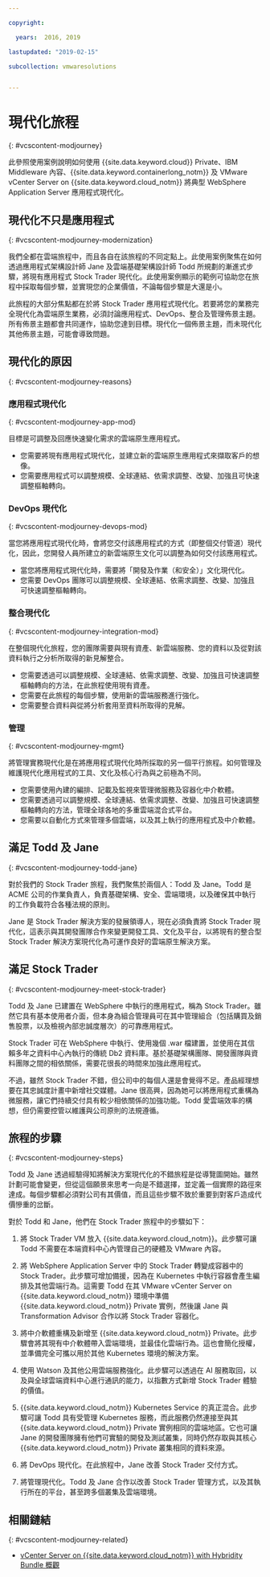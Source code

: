 ```yaml
---

copyright:

  years:  2016, 2019

lastupdated: "2019-02-15"

subcollection: vmwaresolutions


---
```


# 現代化旅程
{: #vcscontent-modjourney}

此參照使用案例說明如何使用 {{site.data.keyword.cloud}} Private、IBM Middleware 內容、{{site.data.keyword.containerlong_notm}} 及 VMware vCenter Server on {{site.data.keyword.cloud_notm}} 將典型 WebSphere Application Server 應用程式現代化。

## 現代化不只是應用程式
{: #vcscontent-modjourney-modernization}

我們全都在雲端旅程中，而且各自在該旅程的不同定點上。此使用案例聚焦在如何透過應用程式架構設計師 Jane 及雲端基礎架構設計師 Todd 所規劃的漸進式步驟，將現有應用程式 Stock Trader 現代化。此使用案例顯示的範例可協助您在旅程中採取每個步驟，並實現您的企業價值，不論每個步驟是大還是小。

此旅程的大部分焦點都在於將 Stock Trader 應用程式現代化。若要將您的業務完全現代化為雲端原生業務，必須討論應用程式、DevOps、整合及管理佈景主題。所有佈景主題都會共同運作，協助您達到目標。現代化一個佈景主題，而未現代化其他佈景主題，可能會導致問題。

## 現代化的原因
{: #vcscontent-modjourney-reasons}

### 應用程式現代化
{: #vcscontent-modjourney-app-mod}

目標是可調整及回應快速變化需求的雲端原生應用程式。

* 您需要將現有應用程式現代化，並建立新的雲端原生應用程式來擷取客戶的想像。
* 您需要應用程式可以調整規模、全球連結、依需求調整、改變、加強且可快速調整樞軸轉向。

### DevOps 現代化
{: #vcscontent-modjourney-devops-mod}

當您將應用程式現代化時，會將您交付該應用程式的方式（即整個交付管道）現代化，因此，您開發人員所建立的新雲端原生文化可以調整為如何交付該應用程式。

* 當您將應用程式現代化時，需要將「開發及作業（和安全）」文化現代化。
* 您需要 DevOps 團隊可以調整規模、全球連結、依需求調整、改變、加強且可快速調整樞軸轉向。

###  整合現代化
{: #vcscontent-modjourney-integration-mod}

在整個現代化旅程，您的團隊需要與現有資產、新雲端服務、您的資料以及從對該資料執行之分析所取得的新見解整合。

* 您需要透過可以調整規模、全球連結、依需求調整、改變、加強且可快速調整樞軸轉向的方法，在此旅程使用現有資產。
* 您需要在此旅程的每個步驟，使用新的雲端服務進行強化。
* 您需要整合資料與從將分析套用至資料所取得的見解。

### 管理
{: #vcscontent-modjourney-mgmt}

將管理實務現代化是在將應用程式現代化時所採取的另一個平行旅程。如何管理及維護現代化應用程式的工具、文化及核心行為與之前極為不同。

* 您需要使用內建的編排、記載及監視來管理微服務及容器化中介軟體。
* 您需要透過可以調整規模、全球連結、依需求調整、改變、加強且可快速調整樞軸轉向的方法，管理全球各地的多重雲端混合式平台。
* 您需要以自動化方式來管理多個雲端，以及其上執行的應用程式及中介軟體。

## 滿足 Todd 及 Jane
{: #vcscontent-modjourney-todd-jane}

對於我們的 Stock Trader 旅程，我們聚焦於兩個人：Todd 及 Jane。Todd 是 ACME 公司的作業負責人，負責基礎架構、安全、雲端環境，以及確保其中執行的工作負載符合各種法規的原則。

Jane 是 Stock Trader 解決方案的發展領導人，現在必須負責將 Stock Trader 現代化，這表示與其開發團隊合作來變更開發工具、文化及平台，以將現有的整合型 Stock Trader 解決方案現代化為可運作良好的雲端原生解決方案。

## 滿足 Stock Trader
{: #vcscontent-modjourney-meet-stock-trader}

Todd 及 Jane 已建置在 WebSphere 中執行的應用程式，稱為 Stock Trader。雖然它具有基本使用者介面，但本身為組合管理員可在其中管理組合（包括購買及銷售股票，以及檢視內部忠誠度層次）的可靠應用程式。

Stock Trader 可在 WebSphere 中執行、使用幾個 .war 檔建置，並使用在其信賴多年之資料中心內執行的傳統 Db2 資料庫。基於基礎架構團隊、開發團隊與資料團隊之間的相依關係，需要花很長的時間來加強此應用程式。

不過，雖然 Stock Trader 不錯，但公司中的每個人還是會覺得不足。產品經理想要在其忠誠度計畫中新增社交媒體。Jane 很高興，因為她可以將應用程式重構為微服務，讓它們持續交付具有較少相依關係的加強功能。Todd 愛雲端效率的構想，但仍需要控管以維護與公司原則的法規遵循。

## 旅程的步驟
{: #vcscontent-modjourney-steps}

Todd 及 Jane 透過經驗得知將解決方案現代化的不錯旅程是從導覽圖開始。雖然計劃可能會變更，但從這個願景來思考一向是不錯選擇，並定義一個實際的路徑來達成。每個步驟都必須對公司有其價值，而且這些步驟不致於重要到對客戶造成代價慘重的岔斷。

對於 Todd 和 Jane，他們在 Stock Trader 旅程中的步驟如下：
1. 將 Stock Trader VM 放入 {{site.data.keyword.cloud_notm}}。此步驟可讓 Todd 不需要在本端資料中心內管理自己的硬體及 VMware 內容。

2. 將 WebSphere Application Server 中的 Stock Trader 轉變成容器中的 Stock Trader。此步驟可增加備援，因為在 Kubernetes 中執行容器會產生編排及其他雲端行為。這需要 Todd 在其 VMware vCenter Server on {{site.data.keyword.cloud_notm}} 環境中準備 {{site.data.keyword.cloud_notm}} Private 實例，然後讓 Jane 與 Transformation Advisor 合作以將 Stock Trader 容器化。

3. 將中介軟體重構及新增至 {{site.data.keyword.cloud_notm}} Private。此步驟會將其現有中介軟體帶入雲端環境，並最佳化雲端行為。這也會簡化授權，並準備完全可攜以用於其他 Kubernetes 環境的解決方案。

4. 使用 Watson 及其他公用雲端服務強化。此步驟可以透過在 AI 服務取回，以及與全球雲端資料中心進行通訊的能力，以指數方式新增 Stock Trader 體驗的價值。

5. {{site.data.keyword.cloud_notm}} Kubernetes Service 的真正混合。此步驟可讓 Todd 具有受管理 Kubernetes 服務，而此服務仍然連接至與其 {{site.data.keyword.cloud_notm}} Private 實例相同的雲端地區。它也可讓 Jane 的開發團隊擁有他們可實驗的開發及測試叢集，同時仍然存取與其核心 {{site.data.keyword.cloud_notm}} Private 叢集相同的資料來源。

6. 將 DevOps 現代化。在此旅程中，Jane 改善 Stock Trader 交付方式。

7. 將管理現代化。Todd 及 Jane 合作以改善 Stock Trader 管理方式，以及其執行所在的平台，甚至跨多個叢集及雲端環境。

## 相關鏈結
{: #vcscontent-modjourney-related}

* [vCenter Server on {{site.data.keyword.cloud_notm}} with Hybridity Bundle 概觀](/docs/services/vmwaresolutions/archiref/vcs?topic=vmware-solutions-vcs-hybridity-intro)
